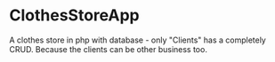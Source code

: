 # ClothesStoreApp

A clothes store in php with database - only "Clients" has a completely CRUD. Because the clients can be other business too.
